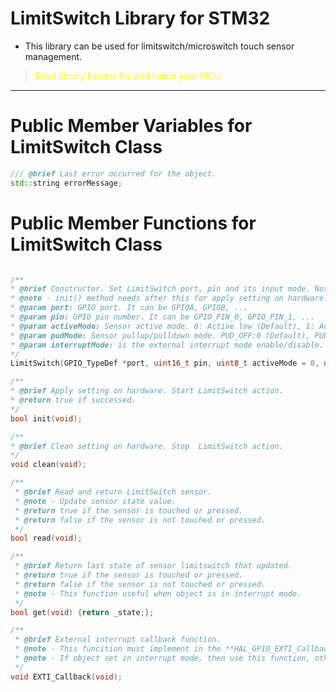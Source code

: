# LimitSwitch Library for STM32

- This library can be used for limitswitch/microswitch touch sensor management.
> <span style="color: yellow;"> Read library header file and select your MCU.

---------------------------------------------------------------------------------------

# Public Member Variables for LimitSwitch Class

```cpp
/// @brief Last error occurred for the object.
std::string errorMessage;
```

# Public Member Functions for LimitSwitch Class

```cpp

/**
* @brief Constructor. Set LimitSwitch port, pin and its input mode. Not apply setting on hardware.
* @note - init() method needs after this for apply setting on hardware.
* @param port: GPIO port. It can be GPIOA, GPIOB, ...
* @param pin: GPIO pin number. It can be GPIO_PIN_0, GPIO_PIN_1, ...
* @param activeMode: Sensor active mode. 0: Active low (Default), 1: Active high. 
* @param pudMode: Sensor pullup/pulldown mode. PUD_OFF:0 (Default), PUD_UP:1, PUD_DOWN:2 
* @param interruptMode: is the external interrupt mode enable/disable. The true value means it is enabled.
*/
LimitSwitch(GPIO_TypeDef *port, uint16_t pin, uint8_t activeMode = 0, uint8_t pudMode = 0, bool interruptMode = false);

/**
* @brief Apply setting on hardware. Start LimitSwitch action.
* @return true if successed.
*/
bool init(void);

/**
* @brief Clean setting on hardware. Stop  LimitSwitch action.
*/
void clean(void);

/**
 * @brief Read and return LimitSwitch sensor.
 * @note - Update sensor state value.
 * @return true if the sensor is touched or pressed.
 * @return false if the sensor is not touched or pressed.
 */
bool read(void);

/**
 * @brief Return last state of sensor limitswitch that updated.
 * @return true if the sensor is touched or pressed.
 * @return false if the sensor is not touched or pressed.
 * @note - This function useful when object is in interrupt mode.
 */
bool get(void) {return _state;};

/**
 * @brief External interrupt callback function.
 * @note - This funcition must implement in the **HAL_GPIO_EXTI_Callback(uint16_t GPIO_Pin)** function.
 * @note - If object set in interrupt mode, then use this function, otherwise dont use.
 */
void EXTI_Callback(void);
```